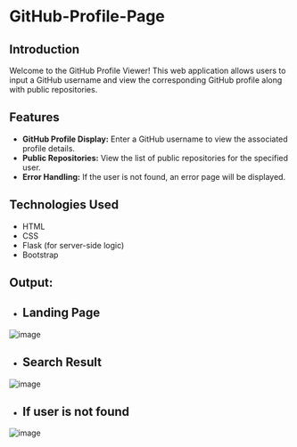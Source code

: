 # GitHub-Profile-Page

## Introduction

Welcome to the GitHub Profile Viewer! This web application allows users to input a GitHub username and view the corresponding GitHub profile along with public repositories.

## Features

- **GitHub Profile Display:** Enter a GitHub username to view the associated profile details.
- **Public Repositories:** View the list of public repositories for the specified user.
- **Error Handling:** If the user is not found, an error page will be displayed.

## Technologies Used

- HTML
- CSS
- Flask (for server-side logic)
- Bootstrap 

## Output:

- ## Landing Page
![image](https://github.com/Sourab-Garg/GitHub-Profile-Page/assets/157104236/2f345721-a1b2-4361-b36b-d5851f9bab61)

- ## Search Result
![image](https://github.com/Sourab-Garg/GitHub-Profile-Page/assets/157104236/10dd9eef-81d9-4ff6-9c60-ccfb3effefb2)

- ## If user is not found
![image](https://github.com/Sourab-Garg/GitHub-Profile-Page/assets/157104236/f454ee90-84f7-473a-b2a6-6ffcb6388f25)

